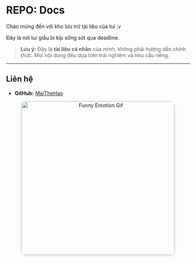 # REPO: Docs

Chào mừng đến với kho lưu trữ tài liệu của tui :v

Đây là nơi tui giấu bí kíp sống sót qua deadline.

> **Lưu ý:** Đây là **tài liệu cá nhân** của mình, không phải hướng dẫn chính thức. Mọi nội dung đều dựa trên trải nghiệm và nhu cầu riêng.

---

## Liên hệ

-   **GitHub:** [MaiTheHao](https://github.com/MaiTheHao)

<p align="center">
    <img src="https://media0.giphy.com/media/v1.Y2lkPTc5MGI3NjExaHk0OWNwb2J6bGl4NWpvYnQ5NXdtNGxjc2Fzb3VmcTJmYmhiZ2VjNSZlcD12MV9pbnRlcm5hbF9naWZfYnlfaWQmY3Q9Zw/tHIRLHtNwxpjIFqPdV/giphy.gif" alt="Funny Emotion Gif" width="420" style="border-radius:12px; box-shadow:0 2px 8px rgba(0,0,0,0.15);" />
</p>
